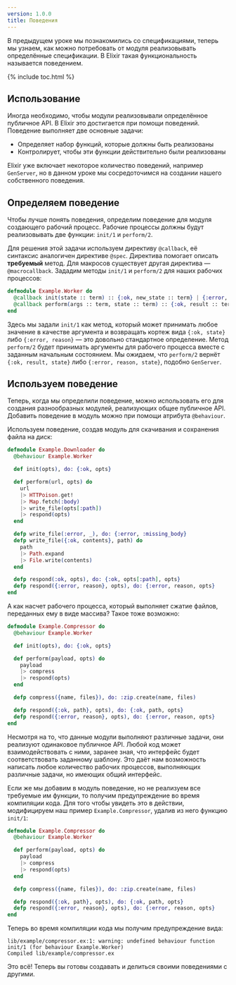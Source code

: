 ```yaml
---
version: 1.0.0
title: Поведения
---
```


В предыдущем уроке мы познакомились со спецификациями, теперь мы узнаем, как можно потребовать от модуля реализовывать определённые спецификации. В Elixir такая функциональность называется поведением.

{% include toc.html %}

## Использование

Иногда необходимо, чтобы модули реализовывали определённое публичное API. В Elixir это достигается при помощи поведений. Поведение выполняет две основные задачи:

+ Определяет набор функций, которые должны быть реализованы
+ Контролирует, чтобы эти функции действительно были реализованы

Elixir уже включает некоторое количество поведений, например `GenServer`, но в данном уроке мы сосредоточимся на создании нашего собственного поведения.

## Определяем поведение

Чтобы лучше понять поведения, определим поведение для модуля создающего рабочий процесс. Рабочие процессы должны будут реализовывать две функции: `init/1` и `perform/2`.

Для решения этой задачи используем директиву `@callback`, её синтаксис аналогичен директиве `@spec`. Директива помогает описать __требуемый__ метод. Для макросов существует другая директива &mdash; `@macrocallback`. Зададим методы `init/1` и `perform/2` для наших рабочих процессов:

```elixir
defmodule Example.Worker do
  @callback init(state :: term) :: {:ok, new_state :: term} | {:error, reason :: term}
  @callback perform(args :: term, state :: term) :: {:ok, result :: term, new_state :: term} | {:error, reason :: term, new_state :: term}
end
```

Здесь мы задали `init/1` как метод, который может принимать любое значение в качестве аргумента и возвращать кортеж вида `{:ok, state}` либо `{:error, reason}` &mdash; это довольно стандартное определение. Метод `perform/2` будет принимать аргументы для рабочего процесса вместе с заданным начальным состоянием. Мы ожидаем, что `perform/2` вернёт `{:ok, result, state}` либо `{:error, reason, state}`, подобно `GenServer`.

## Используем поведение

Теперь, когда мы определили поведение, можно использовать его для создания разнообразных модулей, реализующих общее публичное API. Добавить поведение в модуль можно при помощи атрибута `@behaviour`.

Используем поведение, создав модуль для скачивания и сохранения файла на диск:

```elixir
defmodule Example.Downloader do
  @behaviour Example.Worker

  def init(opts), do: {:ok, opts}

  def perform(url, opts) do
    url
    |> HTTPoison.get!
    |> Map.fetch(:body)
    |> write_file(opts[:path])
    |> respond(opts)
  end

  defp write_file(:error, _), do: {:error, :missing_body}
  defp write_file({:ok, contents}, path) do
    path
    |> Path.expand
    |> File.write(contents)
  end

  defp respond(:ok, opts), do: {:ok, opts[:path], opts}
  defp respond({:error, reason}, opts), do: {:error, reason, opts}
end
```

А как насчет рабочего процесса, который выполняет сжатие файлов, переданных ему в виде массива? Такое тоже возможно:

```elixir
defmodule Example.Compressor do
  @behaviour Example.Worker

  def init(opts), do: {:ok, opts}

  def perform(payload, opts) do
    payload
    |> compress
    |> respond(opts)
  end

  defp compress({name, files}), do: :zip.create(name, files)

  defp respond({:ok, path}, opts), do: {:ok, path, opts}
  defp respond({:error, reason}, opts), do: {:error, reason, opts}
end
```

Несмотря на то, что данные модули выполняют различные задачи, они реализуют одинаковое публичное API. Любой код может взаимодействовать с ними, заранее зная, что интерфейс будет соответствовать заданному шаблону. Это даёт нам возможность написать любое количество рабочих процессов, выполняющих различные задачи, но имеющих общий интерфейс.

Если же мы добавим в модуль поведение, но не реализуем все требуемые им функции, то получим предупреждение во время компиляции кода. Для того чтобы увидеть это в действии, модифицируем наш пример `Example.Compressor`, удалив из него функцию `init/1`:

```elixir
defmodule Example.Compressor do
  @behaviour Example.Worker

  def perform(payload, opts) do
    payload
    |> compress
    |> respond(opts)
  end

  defp compress({name, files}), do: :zip.create(name, files)

  defp respond({:ok, path}, opts), do: {:ok, path, opts}
  defp respond({:error, reason}, opts), do: {:error, reason, opts}
end
```

Теперь во время компиляции кода мы получим предупреждение вида:

```shell
lib/example/compressor.ex:1: warning: undefined behaviour function init/1 (for behaviour Example.Worker)
Compiled lib/example/compressor.ex
```

Это всё! Теперь вы готовы создавать и делиться своими поведениями с другими.
